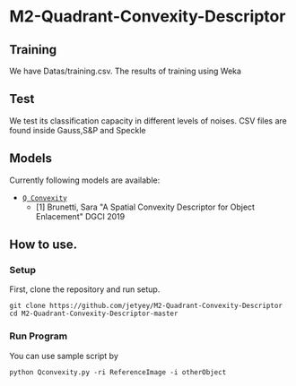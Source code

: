 # M2-Quadrant-Convexity-Descriptor

## Training
We have Datas/training.csv. The results of training using Weka

## Test
We test its classification capacity in different levels of noises. CSV files are found inside Gauss,S&P and Speckle

## Models
Currently following models are available:
- [`Q Convexity`](M2-Quadrant-Convexity-Descriptor-master/Qconvexity.py)
    - [1] Brunetti, Sara "A Spatial Convexity Descriptor for Object Enlacement" DGCI 2019

## How to use.
### Setup
First, clone the repository and run setup.

```
git clone https://github.com/jetyey/M2-Quadrant-Convexity-Descriptor
cd M2-Quadrant-Convexity-Descriptor-master
```

### Run Program
You can use sample script by 
```
python Qconvexity.py -ri ReferenceImage -i otherObject
```
